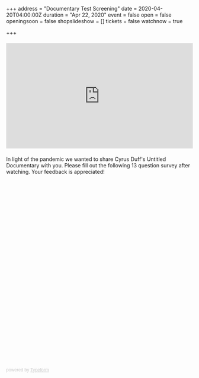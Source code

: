 +++
address = "Documentary Test Screening"
date = 2020-04-20T04:00:00Z
duration = "Apr 22, 2020"
event = false
open = false
openingsoon = false
shopslideshow = []
tickets = false
watchnow = true

+++
<div style='padding:56.25% 0 0 0;position:relative;margin:20px 0;'><iframe src='https://player.vimeo.com/video/393326174' style='position:absolute;top:0;left:0;width:100%;height:100%;' frameborder='0' allow='autoplay; fullscreen' allowfullscreen></iframe></div><script src='https://player.vimeo.com/api/player.js'></script>

In light of the pandemic we wanted to share Cyrus Duff's Untitled Documentary with you. Please fill out the following 13 question survey after watching. Your feedback is appreciated!

<div class='typeform-widget' data-url='https://lucyweisner.typeform.com/to/LI0xku' style='width: 100%; height: 500px;'></div> <script> (function() { var qs,js,q,s,d=document, gi=d.getElementById, ce=d.createElement, gt=d.getElementsByTagName, id='typef_orm', b='https://embed.typeform.com/'; if(!gi.call(d,id)) { js=ce.call(d,'script'); js.id=id; js.src=b+'embed.js'; q=gt.call(d,'script')[0]; q.parentNode.insertBefore(js,q) } })() </script> <div style='font-family: Sans-Serif;font-size: 12px;color: #999;opacity: 0.5; padding-top: 5px;'> powered by <a href='https://admin.typeform.com/signup?utm_campaign=LI0xku&utm_source=typeform.com-01DGK447BQNSHF7BPM7D2PEJJ8-essentials&utm_medium=typeform&utm_content=typeform-embedded-poweredbytypeform&utm_term=EN' style='color: #999' target='_blank'>Typeform</a> </div>